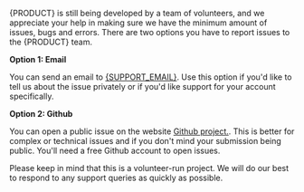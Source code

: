 {PRODUCT} is still being developed by a team of volunteers, and we appreciate your help in making sure we have the minimum amount of issues, bugs and errors. There are two options you have to report issues to the {PRODUCT} team.

**Option 1: Email**

You can send an email to [{SUPPORT_EMAIL}](mailto:{SUPPORT_EMAIL}?subject=Support%20Ticket). Use this option if you'd like to tell us about the issue privately or if you'd like support for your account specifically.

**Option 2: Github**

You can open a public issue on the website [Github project.](https://github.com/cowtrix/dodo/issues). This is better for complex or technical issues and if you don't mind your submission being public. You'll need a free Github account to open issues.

Please keep in mind that this is a volunteer-run project. We will do our best to respond to any support queries as quickly as possible.
